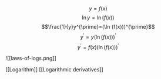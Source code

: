 
$$y=f(x)$$
$$\ln y=\ln (f(x))$$
$$\frac{1}{y}y^{\prime}=(\ln (f(x)))^{\prime}$$
$$y^{\prime}=y(\ln (f(x)))^{\prime}$$
$$y^{\prime}=f(x)(\ln (f(x)))^{\prime}$$



![[laws-of-logs.png]]

[[Logarithm]]
[[Logarithmic derivatives]]